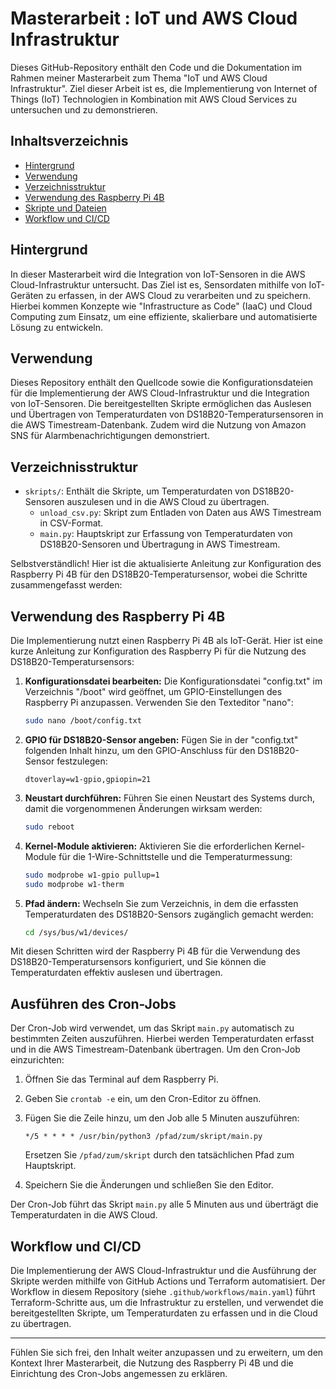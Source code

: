 # Masterarbeit : IoT und AWS Cloud Infrastruktur

Dieses GitHub-Repository enthält den Code und die Dokumentation im Rahmen meiner Masterarbeit zum Thema "IoT und AWS Cloud Infrastruktur". Ziel dieser Arbeit ist es, die Implementierung von Internet of Things (IoT) Technologien in Kombination mit AWS Cloud Services zu untersuchen und zu demonstrieren.

## Inhaltsverzeichnis

- [Hintergrund](#hintergrund)
- [Verwendung](#verwendung)
- [Verzeichnisstruktur](#verzeichnisstruktur)
- [Verwendung des Raspberry Pi 4B](#verwendung-des-raspberry-pi-4b)
- [Skripte und Dateien](#skripte-und-dateien)
- [Workflow und CI/CD](#workflow-und-ci/cd)

## Hintergrund

In dieser Masterarbeit wird die Integration von IoT-Sensoren in die AWS Cloud-Infrastruktur untersucht. Das Ziel ist es, Sensordaten mithilfe von IoT-Geräten zu erfassen, in der AWS Cloud zu verarbeiten und zu speichern. Hierbei kommen Konzepte wie "Infrastructure as Code" (IaaC) und Cloud Computing zum Einsatz, um eine effiziente, skalierbare und automatisierte Lösung zu entwickeln.

## Verwendung

Dieses Repository enthält den Quellcode sowie die Konfigurationsdateien für die Implementierung der AWS Cloud-Infrastruktur und die Integration von IoT-Sensoren. Die bereitgestellten Skripte ermöglichen das Auslesen und Übertragen von Temperaturdaten von DS18B20-Temperatursensoren in die AWS Timestream-Datenbank. Zudem wird die Nutzung von Amazon SNS für Alarmbenachrichtigungen demonstriert.

## Verzeichnisstruktur

- `skripts/`: Enthält die Skripte, um Temperaturdaten von DS18B20-Sensoren auszulesen und in die AWS Cloud zu übertragen.
  - `unload_csv.py`: Skript zum Entladen von Daten aus AWS Timestream in CSV-Format.
  - `main.py`: Hauptskript zur Erfassung von Temperaturdaten von DS18B20-Sensoren und Übertragung in AWS Timestream.

Selbstverständlich! Hier ist die aktualisierte Anleitung zur Konfiguration des Raspberry Pi 4B für den DS18B20-Temperatursensor, wobei die Schritte zusammengefasst werden:

## Verwendung des Raspberry Pi 4B

Die Implementierung nutzt einen Raspberry Pi 4B als IoT-Gerät. Hier ist eine kurze Anleitung zur Konfiguration des Raspberry Pi für die Nutzung des DS18B20-Temperatursensors:

1. **Konfigurationsdatei bearbeiten:** Die Konfigurationsdatei "config.txt" im Verzeichnis "/boot" wird geöffnet, um GPIO-Einstellungen des Raspberry Pi anzupassen. Verwenden Sie den Texteditor "nano":
   
   ```bash
   sudo nano /boot/config.txt
   ```

2. **GPIO für DS18B20-Sensor angeben:** Fügen Sie in der "config.txt" folgenden Inhalt hinzu, um den GPIO-Anschluss für den DS18B20-Sensor festzulegen:
   
   ```plaintext
   dtoverlay=w1-gpio,gpiopin=21
   ```

3. **Neustart durchführen:** Führen Sie einen Neustart des Systems durch, damit die vorgenommenen Änderungen wirksam werden:
   
   ```bash
   sudo reboot
   ```

4. **Kernel-Module aktivieren:** Aktivieren Sie die erforderlichen Kernel-Module für die 1-Wire-Schnittstelle und die Temperaturmessung:
   
   ```bash
   sudo modprobe w1-gpio pullup=1
   sudo modprobe w1-therm
   ```

5. **Pfad ändern:** Wechseln Sie zum Verzeichnis, in dem die erfassten Temperaturdaten des DS18B20-Sensors zugänglich gemacht werden:
   
   ```bash
   cd /sys/bus/w1/devices/
   ```

Mit diesen Schritten wird der Raspberry Pi 4B für die Verwendung des DS18B20-Temperatursensors konfiguriert, und Sie können die Temperaturdaten effektiv auslesen und übertragen.

## Ausführen des Cron-Jobs

Der Cron-Job wird verwendet, um das Skript `main.py` automatisch zu bestimmten Zeiten auszuführen. Hierbei werden Temperaturdaten erfasst und in die AWS Timestream-Datenbank übertragen. Um den Cron-Job einzurichten:

1. Öffnen Sie das Terminal auf dem Raspberry Pi.
2. Geben Sie `crontab -e` ein, um den Cron-Editor zu öffnen.
3. Fügen Sie die Zeile hinzu, um den Job alle 5 Minuten auszuführen:

   ```
   */5 * * * * /usr/bin/python3 /pfad/zum/skript/main.py
   ```

   Ersetzen Sie `/pfad/zum/skript` durch den tatsächlichen Pfad zum Hauptskript.

4. Speichern Sie die Änderungen und schließen Sie den Editor.

Der Cron-Job führt das Skript `main.py` alle 5 Minuten aus und überträgt die Temperaturdaten in die AWS Cloud.

## Workflow und CI/CD

Die Implementierung der AWS Cloud-Infrastruktur und die Ausführung der Skripte werden mithilfe von GitHub Actions und Terraform automatisiert. Der Workflow in diesem Repository (siehe `.github/workflows/main.yaml`) führt Terraform-Schritte aus, um die Infrastruktur zu erstellen, und verwendet die bereitgestellten Skripte, um Temperaturdaten zu erfassen und in die Cloud zu übertragen.

---

Fühlen Sie sich frei, den Inhalt weiter anzupassen und zu erweitern, um den Kontext Ihrer Masterarbeit, die Nutzung des Raspberry Pi 4B und die Einrichtung des Cron-Jobs angemessen zu erklären.